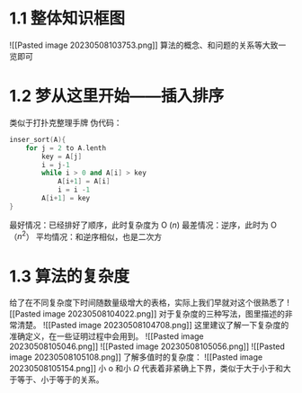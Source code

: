 # 1.1 整体知识框图
![[Pasted image 20230508103753.png]]
算法的概念、和问题的关系等大致一览即可
# 1.2 梦从这里开始——插入排序
类似于打扑克整理手牌
伪代码：
```c++
inser_sort(A){
	for j = 2 to A.lenth
		key = A[j]
		i = j-1
		while i > 0 and A[i] > key
			A[i+1] = A[i]
			i = i -1
		A[i+1] = key
}

```
最好情况：已经排好了顺序，此时复杂度为 O ($n$)
最差情况：逆序，此时为 O（$n^2$）
平均情况：和逆序相似，也是二次方

# 1.3 算法的复杂度

给了在不同复杂度下时间随数量级增大的表格，实际上我们早就对这个很熟悉了
![[Pasted image 20230508104022.png]]
对于复杂度的三种写法，图里描述的非常清楚。
![[Pasted image 20230508104708.png]]
这里建议了解一下复杂度的准确定义，在一些证明过程中会用到。
![[Pasted image 20230508105046.png]]
![[Pasted image 20230508105056.png]]
![[Pasted image 20230508105108.png]]
了解多值时的复杂度：
![[Pasted image 20230508105154.png]]
小 o 和小 $\Omega$ 代表着非紧确上下界，类似于大于小于和大于等于、小于等于的关系。